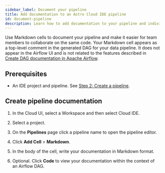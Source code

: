 ```yaml
---
sidebar_label: Document your pipeline
title: Add documentation to an Astro Cloud IDE pipeline
id: document-pipeline
description: Learn how to add documentation to your pipeline and individual cells in the Astro Cloud IDE. 
---
```


Use Markdown cells to document your pipeline and make it easier for team members to collaborate on the same code. Your Markdown cell appears as a top-level comment in the generated DAG for your data pipeline. It does not appear in the Airflow UI and is not related to the features described in [Create DAG documentation in Apache Airflow](https://docs.astronomer.io/learn/custom-airflow-ui-docs-tutorial).
## Prerequisites 

- An IDE project and pipeline. See [Step 2: Create a pipeline](cloud-ide.md/quickstart#step-2-create-a-pipeline).

## Create pipeline documentation

1. In the Cloud UI, select a Workspace and then select Cloud IDE.

2. Select a project.

3. On the **Pipelines** page click a pipeline name to open the pipeline editor.

4. Click **Add Cell** > **Markdown**.
2. In the body of the cell, write your documentation in Markdown format. 

5. Optional. Click **Code** to view your documentation within the context of an Airflow DAG.